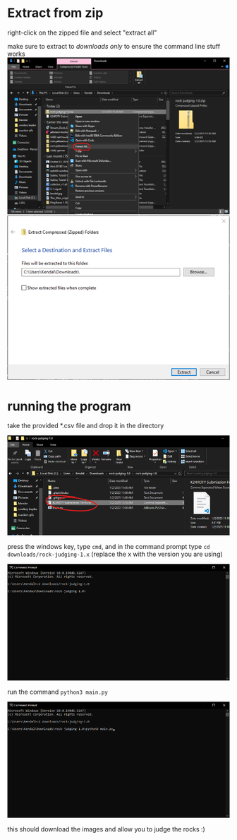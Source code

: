 # Extract from zip

right-click on the zipped file and select "extract all"

make sure to extract to *downloads only* to ensure the command line stuff works 
![extract example](assets/extract.png)
![extract example](assets/extract2.png)

# running the program

take the provided *.csv file and drop it in the directory

![csv example image](assets/csv_example.png)

press the windows key, type `cmd`, and in the command prompt type `cd downloads/rock-judging-1.x` (replace the x with the version you are using)

![cmdp example image](assets/cmd_ex1.png)

run the command `python3 main.py`

![cmdp example image 2](assets/cmd_ex2.png)

this should download the images and allow you to judge the rocks :)